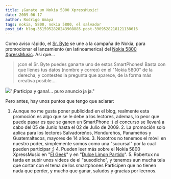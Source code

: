 ```yaml
---
title: ¡Ganate un Nokia 5800 XpressMusic!
date: 2009-06-17
author: Rodrigo Amaya
tags: nokia, 5800, nokia 5800, el salvador
post_id: blog-3515952828243908885.post-3909528218121138616
---
```


Como aviso rápido, el [Sr. Byte](http://twitter.com/srbyte) se une a la campaña de Nokia, para promocionar el lanzamiento (en latinoamerica) del [Nokia 5800 XpressMusic](http://www.srbyte.com/2009/06/review-nokia-5800-xpressmusic-13.html). Asi que...
> ¡con
> el Sr. Byte puedes ganarte uno de estos SmartPhones!
Basta con que llenes tus datos (nombre y correo) en el "Nokia 5800" de la derecha, y contestes la pregunta que aparece, de la forma más creativa posible....

[![](http://3.bp.blogspot.com/_ayvorITawE4/SjkkwrshdxI/AAAAAAAACCo/4cj0AnJxJic/s320/nokia5800.png)](http://3.bp.blogspot.com/_ayvorITawE4/SjkkwrshdxI/AAAAAAAACCo/4cj0AnJxJic/s1600-h/nokia5800.png)"¡Participa y gana!... puro anuncio ja ja."

Pero antes, hay unos puntos que tengo que aclarar:

1. Aunque no me gusta poner publicidad en el blog, realmente esta promoción es algo que se le debe a los lectores, ademas, lo peor que puede pasar es que se ganen un SmartPhone :) el concurso se llevará a cabo del 05 de Junio hasta el 02 de Julio de 2009. 2. La promoción solo aplica para los lectores Salvadoreños, Hondureños, Panameños y Guatemaltecos, mayores de 14 años. 3. Nosotros no tenemos el móvil en nuestro poder, simplemente somos como una "sucursal" por la cual pueden participar ;) 4. Pueden leer más sobre el Nokia 5800 XpressMusic en "[El Geek](http://elgeek.info/post/120644221/nokia-5800)" y en "[Dulce Limon Partido](http://dulcelimonpartido.blogspot.com/2009/06/nokia-5800-xpressmusic-mi-review-y.html)". 5. Robertux no tarda en subir unos videos de el "susodicho", y tenemos aun mucha tela que cortar con el tema de los smartphones Participen que no tienen nada que perder, y mucho que ganar, saludos y gracias por leernos.